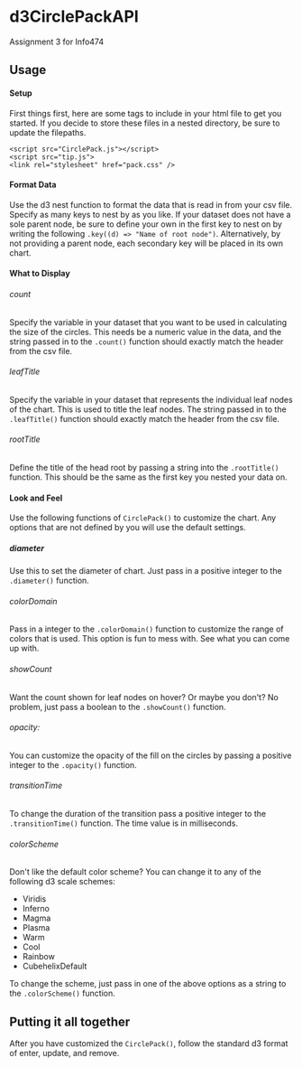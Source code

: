 # d3CirclePackAPI
Assignment 3 for Info474

## Usage
#### Setup
First things first, here are some tags to include in your html file to get you started. If you decide to store these files in a nested directory, be sure to update the filepaths.
``````````
<script src="CirclePack.js"></script>
<script src="tip.js">
<link rel="stylesheet" href="pack.css" />
``````````
#### Format Data
Use the d3 nest function to format the data that is read in from your csv file. Specify as many keys to nest by as you like. If your dataset does not have a sole parent node, be sure to define your own in the first key to nest on by writing the following `.key((d) => "Name of root node")`. Alternatively, by not providing a parent node, each secondary key will be placed in its own chart.
#### What to Display
###### count
Specify the variable in your dataset that you want to be used in calculating the size of the circles. This needs be a numeric value in the data, and the string passed in to the `.count()` function should exactly match the header from the csv file.
###### leafTitle
Specify the variable in your dataset that represents the individual leaf nodes of the chart. This is used to title the leaf nodes. The string passed in to the `.leafTitle()` function should exactly match the header from the csv file.
###### rootTitle
Define the title of the head root by passing a string into the `.rootTitle()` function. This should be the same as the first key you nested your data on.
#### Look and Feel
Use the following functions of `CirclePack()` to customize the chart. Any options that are not defined by you will use the default settings.
##### diameter
Use this to set the diameter of chart. Just pass in a positive integer to the `.diameter()` function.
###### colorDomain
Pass in a integer to the `.colorDomain()` function to customize the range of colors that is used. This option is fun to mess with. See what you can come up with.
###### showCount
Want the count shown for leaf nodes on hover? Or maybe you don't? No problem, just pass a boolean to the `.showCount()` function.
###### opacity:
You can customize the opacity of the fill on the circles by passing a positive integer to the `.opacity()` function.
###### transitionTime
To change the duration of the transition pass a positive integer to the `.transitionTime()` function. The time value is in milliseconds.
###### colorScheme
Don't like the default color scheme? You can change it to any of the following d3 scale schemes:
- Viridis
- Inferno
- Magma
- Plasma
- Warm
- Cool
- Rainbow
- CubehelixDefault

To change the scheme, just pass in one of the above options as a string to the `.colorScheme()` function.

## Putting it all together
After you have customized the `CirclePack()`, follow the standard d3 format of enter, update, and remove. 
